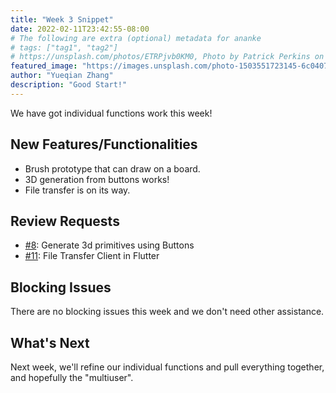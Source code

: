 ```yaml
---
title: "Week 3 Snippet"
date: 2022-02-11T23:42:55-08:00
# The following are extra (optional) metadata for ananke
# tags: ["tag1", "tag2"]
# https://unsplash.com/photos/ETRPjvb0KM0, Photo by Patrick Perkins on Unsplash
featured_image: "https://images.unsplash.com/photo-1503551723145-6c040742065b-v2"
author: "Yueqian Zhang"
description: "Good Start!"
---
```


<!-- For this first week snippet you should focus on any testing of project ideas as well as any work done for your proof of concept. -->

We have got individual functions work this week!

<!--more-->

## New Features/Functionalities

- Brush prototype that can draw on a board.
- 3D generation from buttons works!
- File transfer is on its way.

## Review Requests

- [#8](https://github.com/UWRealityLab/xrcapstone22wi-team8/pull/8): Generate 3d primitives using Buttons
- [#11](https://github.com/UWRealityLab/xrcapstone22wi-team8/pull/11): File Transfer Client in Flutter


## Blocking Issues

There are no blocking issues this week and we don't need other assistance.

## What's Next

Next week, we'll refine our individual functions and pull everything together, and hopefully the "multiuser".
